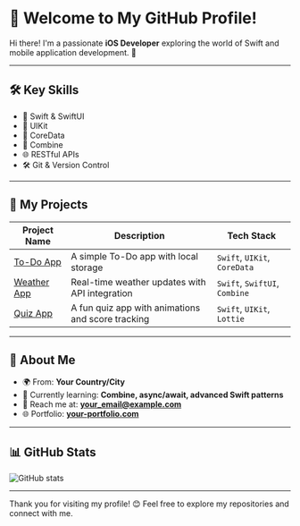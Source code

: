 # 👋 Welcome to My GitHub Profile!

Hi there! I'm a passionate **iOS Developer** exploring the world of Swift and mobile application development. 🚀 

---

## 🛠️ Key Skills
- 📱 Swift & SwiftUI
- 🎨 UIKit
- 💾 CoreData
- 🔗 Combine
- 🌐 RESTful APIs
- 🛠 Git & Version Control

---

## 📂 My Projects

| Project Name | Description | Tech Stack |
|--------------|-------------|------------|
| [To-Do App](#) | A simple To-Do app with local storage | `Swift`, `UIKit`, `CoreData` |
| [Weather App](#) | Real-time weather updates with API integration | `Swift`, `SwiftUI`, `Combine` |
| [Quiz App](#) | A fun quiz app with animations and score tracking | `Swift`, `UIKit`, `Lottie` |

---

## 🌟 About Me
- 🌍 From: **Your Country/City**
- 🎯 Currently learning: **Combine, async/await, advanced Swift patterns**
- 📧 Reach me at: **[your_email@example.com](mailto:your_email@example.com)**
- 🌐 Portfolio: **[your-portfolio.com](https://your-portfolio.com)**

---

## 📊 GitHub Stats

![GitHub stats](https://github-readme-stats.vercel.app/api?username=YOUR_USERNAME&show_icons=true&theme=radical)

---

Thank you for visiting my profile! 😊 Feel free to explore my repositories and connect with me.


